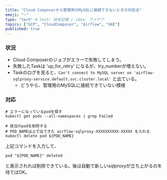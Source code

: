 ```yaml
---
title: "Cloud Composerから管理用のMySQLに接続できないときの対処法"
emoji: "✨"
type: "tech" # tech: 技術記事 / idea: アイデア
topics: ["GCP", "CloudComposer", "Airflow", "GKE"]
published: true
---
```


### 状況

* Cloud Composerのジョブがエラーで失敗してしまう。
* 失敗したTaskは 'up_for_retry' になるが、try_numberが増えない。
* Taskのログを見ると、`Can't connect to MySQL server on 'airflow-sqlproxy-service.default.svc.cluster.local'` と出ている。
  * どうやら、管理用のMySQLに接続できていない模様

### 対応

```
# エラーになっているpodを探す
kubectl get pods --all-namespaces | grep Failed

# 該当のpodを削除する
# POD_NAMEは上で出てきた airflow-sqlproxy-XXXXXXXXXX-XXXXX を入れる
kubectl delete pod ${POD_NAME}
```

上記コマンドを入力して、

```
pod "${POD_NAME}" deleted
```

と表示されれば削除できている。後は自動で新しいsqlproxyが立ち上がるのを待てばOK。
